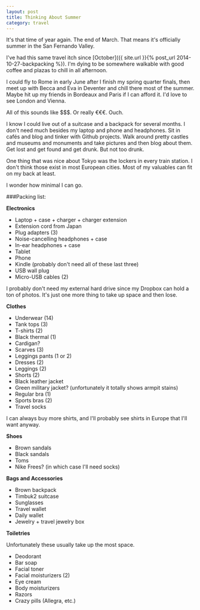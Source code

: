 ```yaml
---
layout: post
title: Thinking About Summer
category: travel
---
```


It's that time of year again. The end of March. That means it's officially summer in the San Fernando Valley.

I've had this same travel itch since [October]({{ site.url }}{% post_url 2014-10-27-backpacking %}). I'm dying to be somewhere walkable with good coffee and plazas to chill in all afternoon.

I could fly to Rome in early June after I finish my spring quarter finals, then meet up with Becca and Eva in Deventer and chill there most of the summer. Maybe hit up my friends in Bordeaux and Paris if I can afford it. I'd love to see London and Vienna.

All of this sounds like $$$. Or really €€€. Ouch.

I know I could live out of a suitcase and a backpack for several months. I don't need much besides my laptop and phone and headphones. Sit in cafés and blog and tinker with Github projects. Walk around pretty castles and museums and monuments and take pictures and then blog about them. Get lost and get found and get drunk. But not too drunk.

One thing that was nice about Tokyo was the lockers in every train station. I don't think those exist in most European cities. Most of my valuables can fit on my back at least.

I wonder how minimal I can go.

###Packing list:

**Electronics**

- Laptop + case + charger + charger extension
- Extension cord from Japan
- Plug adapters (3)
- Noise-cancelling headphones + case
- In-ear headphones + case
- Tablet
- Phone
- Kindle (probably don't need all of these last three)
- USB wall plug
- Micro-USB cables (2)

I probably don't need my external hard drive since my Dropbox can hold a ton of photos. It's just one more thing to take up space and then lose.

**Clothes**

- Underwear (14)
- Tank tops (3)
- T-shirts (2)
- Black thermal (1)
- Cardigan?
- Scarves (3)
- Leggings pants (1 or 2)
- Dresses (2)
- Leggings (2)
- Shorts (2)
- Black leather jacket
- Green military jacket? (unfortunately it totally shows armpit stains)
- Regular bra (1)
- Sports bras (2)
- Travel socks

I can always buy more shirts, and I'll probably see shirts in Europe that I'll want anyway.

**Shoes**

- Brown sandals
- Black sandals
- Toms
- Nike Frees? (in which case I'll need socks)

**Bags and Accessories**

- Brown backpack
- Timbuk2 suitcase
- Sunglasses
- Travel wallet
- Daily wallet
- Jewelry + travel jewelry box

**Toiletries**

Unfortunately these usually take up the most space.

- Deodorant
- Bar soap
- Facial toner
- Facial moisturizers (2)
- Eye cream
- Body moisturizers
- Razors
- Crazy pills (Allegra, etc.)